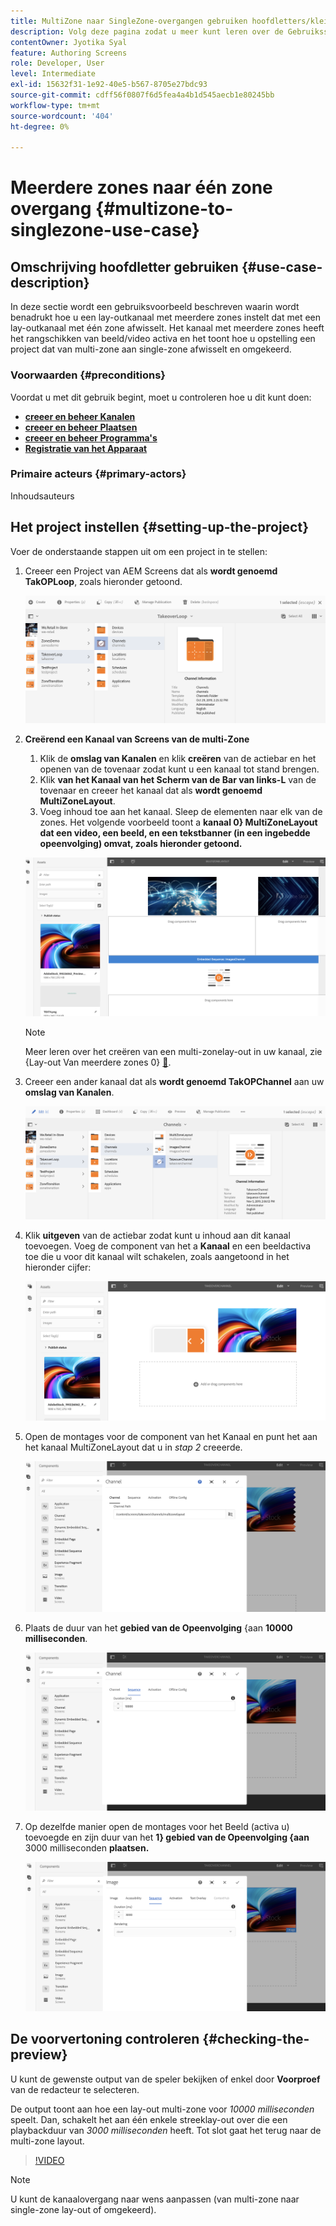 ```yaml
---
title: MultiZone naar SingleZone-overgangen gebruiken hoofdletters/kleine letters
description: Volg deze pagina zodat u meer kunt leren over de Gebruiksscenario's van MultiZone naar SingleZone-overgangen.
contentOwner: Jyotika Syal
feature: Authoring Screens
role: Developer, User
level: Intermediate
exl-id: 15632f31-1e92-40e5-b567-8705e27bdc93
source-git-commit: cdff56f0807f6d5fea4a4b1d545aecb1e80245bb
workflow-type: tm+mt
source-wordcount: '404'
ht-degree: 0%

---
```


# Meerdere zones naar één zone overgang {#multizone-to-singlezone-use-case}

## Omschrijving hoofdletter gebruiken {#use-case-description}

In deze sectie wordt een gebruiksvoorbeeld beschreven waarin wordt benadrukt hoe u een lay-outkanaal met meerdere zones instelt dat met een lay-outkanaal met één zone afwisselt. Het kanaal met meerdere zones heeft het rangschikken van beeld/video activa en het toont hoe u opstelling een project dat van multi-zone aan single-zone afwisselt en omgekeerd.

### Voorwaarden {#preconditions}

Voordat u met dit gebruik begint, moet u controleren hoe u dit kunt doen:

* **[creeer en beheer Kanalen](managing-channels.md)**
* **[creeer en beheer Plaatsen](managing-locations.md)**
* **[creeer en beheer Programma&#39;s](managing-schedules.md)**
* **[Registratie van het Apparaat](device-registration.md)**

### Primaire acteurs {#primary-actors}

Inhoudsauteurs

## Het project instellen {#setting-up-the-project}

Voer de onderstaande stappen uit om een project in te stellen:

1. Creeer een Project van AEM Screens dat als **wordt genoemd TakOPLoop**, zoals hieronder getoond.

   ![&#x200B; activa &#x200B;](assets/mz-to-sz1.png)


1. **Creërend een Kanaal van Screens van de multi-Zone**

   1. Klik de **omslag van Kanalen** en klik **creëren** van de actiebar en het openen van de tovenaar zodat kunt u een kanaal tot stand brengen.
   1. Klik **van het Kanaal van het Scherm van de Bar van links-L** van de tovenaar en creeer het kanaal dat als **wordt genoemd MultiZoneLayout**.
   1. Voeg inhoud toe aan het kanaal. Sleep de elementen naar elk van de zones. Het volgende voorbeeld toont a **kanaal 0&rbrace; MultiZoneLayout dat een video, een beeld, en een tekstbanner (in een ingebedde opeenvolging) omvat, zoals hieronder getoond.**

   ![&#x200B; activa &#x200B;](assets/mz-to-sz2.png)

   >[!NOTE]
   >
   >Meer leren over het creëren van een multi-zonelay-out in uw kanaal, zie {Lay-out Van meerdere zones 0} [&#128279;](multi-zone-layout-aem-screens.md).


1. Creeer een ander kanaal dat als **wordt genoemd TakOPChannel** aan uw **omslag van Kanalen**.

   ![&#x200B; activa &#x200B;](assets/mz-to-sz3.png)

1. Klik **uitgeven** van de actiebar zodat kunt u inhoud aan dit kanaal toevoegen. Voeg de component van het a **Kanaal** en een beeldactiva toe die u voor dit kanaal wilt schakelen, zoals aangetoond in het hieronder cijfer:

   ![&#x200B; activa &#x200B;](assets/mz-to-sz4.png)

1. Open de montages voor de component van het Kanaal en punt het aan het **&#x200B;**&#x200B;kanaal MultiZoneLayout dat u in *stap 2* creeerde.

   ![&#x200B; activa &#x200B;](assets/mz-to-sz5.png)

1. Plaats de duur van het **gebied van de Opeenvolging** &lbrace;aan **10000 milliseconden**.

   ![&#x200B; activa &#x200B;](assets/mz-to-sz6.png)

1. Op dezelfde manier open de montages voor het Beeld (activa u) toevoegde en zijn duur van het **1&rbrace; gebied van de Opeenvolging &lbrace;aan** 3000 milliseconden **plaatsen.**

   ![&#x200B; activa &#x200B;](assets/mz-to-sz7.png)

## De voorvertoning controleren {#checking-the-preview}

U kunt de gewenste output van de speler bekijken of enkel door **Voorproef** van de redacteur te selecteren.

De output toont aan hoe een lay-out multi-zone voor *10000 milliseconden* speelt. Dan, schakelt het aan één enkele streeklay-out over die een playbackduur van *3000 milliseconden* heeft. Tot slot gaat het terug naar de multi-zone layout.

>[!VIDEO](https://video.tv.adobe.com/v/30366)

>[!NOTE]
>
>U kunt de kanaalovergang naar wens aanpassen (van multi-zone naar single-zone lay-out of omgekeerd).
